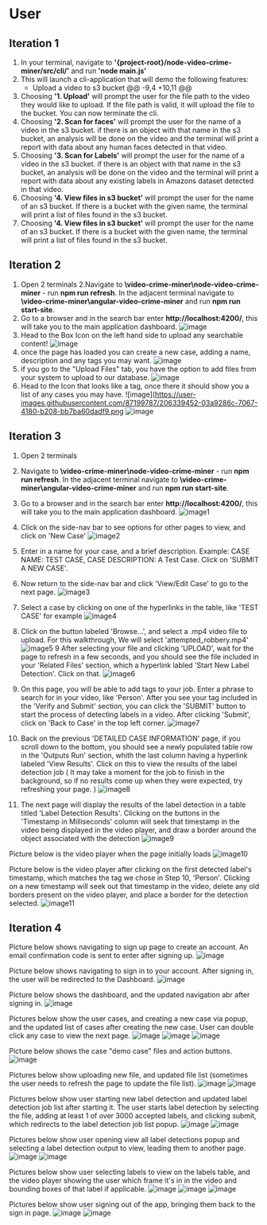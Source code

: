 # User

## Iteration 1
1. In your terminal, navigate to **'{project-root}/node-video-crime-miner/src/cli/'** and run **'node main.js'**
2. This will launch a cli-application that will demo the following features:
    - Upload a video to s3 bucket
@@ -9,4 +10,11 @@
3. Choosing **'1. Upload'** will prompt the user for the file path to the video they would like to upload. If the file path is valid, it will upload the file to the bucket. You can now terminate the cli. 
4. Choosing **'2. Scan for faces'** will prompt the user for the name of a video in the s3 bucket. if there is an object with that name in the s3 bucket, an analysis will be done on the video and the terminal will print a report with data about any human faces detected in that video.
5. Choosing **'3. Scan for Labels'** will prompt the user for the name of a video in the s3 bucket. if there is an object with that name in the s3 bucket, an analysis will be done on the video and the terminal will print a report with data about any existing labels in Amazons dataset detected in that video. 
6. Choosing **'4. View files in s3 bucket'** will prompt the user for the name of an s3 bucket. If there is a bucket with the given name, the terminal will print a list of files found in the s3 bucket.
6. Choosing **'4. View files in s3 bucket'** will prompt the user for the name of an s3 bucket. If there is a bucket with the given name, the terminal will print a list of files found in the s3 bucket.

## Iteration 2
1. Open 2 terminals
2.Navigate to **\video-crime-miner\node-video-crime-miner** - run **npm run refresh**. In the adjacent terminal navigate to **\video-crime-miner\angular-video-crime-miner** and run **npm run start-site**.
3. Go to a browser and in the search bar enter **http://localhost:4200/**, this will take you to the main application dashboard.
![image](https://user-images.githubusercontent.com/87199787/206324847-72519bf9-1450-4c9c-a920-0df85bdcbc6e.png)
4. Head to the Box Icon on the left hand side to upload any searchable content!
![image](https://user-images.githubusercontent.com/87199787/206339160-672e41c7-f34b-4f55-9b9c-c90bf54e15c3.png)
5. once the page has loaded you can create a new case, adding a name, description and any tags you may want. 
![image](https://user-images.githubusercontent.com/87199787/206339284-58db31e7-09c8-4c37-a97b-79e8723a158a.png)
6. if you go to the "Upload Files" tab, you have the option to add files from  your system to upload to our database.
![image](https://user-images.githubusercontent.com/87199787/206339367-33c6deae-f142-48d7-a8d0-68b81fcf0020.png)
7. Head to the Icon that looks like a tag, once there it should show you a list of any cases you may have.
![image](https://user-images.githubusercontent.com/87199787/206339452-03a9286c-7067-4180-b208-bb7ba60dadf9.png
![image](https://user-images.githubusercontent.com/87199787/206340854-f01df8eb-ce06-4ae6-88e0-9f68631436f9.png)

## Iteration 3
1. Open 2 terminals
2. Navigate to **\video-crime-miner\node-video-crime-miner** - run **npm run refresh**. In the adjacent terminal navigate to **\video-crime-miner\angular-video-crime-miner** and run **npm run start-site**.
3. Go to a browser and in the search bar enter **http://localhost:4200/**, this will take you to the main application dashboard.
![image1](https://user-images.githubusercontent.com/83672002/217040365-b4b96ff8-5c21-416a-b106-59fc0e430ff6.png)

4. Click on the side-nav bar to see options for other pages to view, and click on 'New Case'
![image2](https://user-images.githubusercontent.com/83672002/217040901-c279ea1c-cfcc-4f25-8889-553d0e96ca5b.png)
5. Enter in a name for your case, and a brief description. Example: CASE NAME: TEST CASE, CASE DESCRIPTION: A Test Case. Click on 'SUBMIT A NEW CASE'.
6. Now return to the side-nav bar and click 'View/Edit Case' to go to the next page.
![image3](https://user-images.githubusercontent.com/83672002/217043760-247d64e4-465d-4ad6-b0c8-16e51fcf4576.png)
7. Select a case by clicking on one of the hyperlinks in the table, like 'TEST CASE' for example
![image4](https://user-images.githubusercontent.com/83672002/217044882-78f68274-29d0-41ec-8d31-a8604234ca9f.png)
8. Click on the button labeled 'Browse...', and select a .mp4 video file to upload. For this walkthrough, We will select 'attempted_robbery.mp4'
![image5](https://user-images.githubusercontent.com/83672002/217045508-ddcac34c-9be8-4b7b-8296-e5a8513aef95.png)
9 After selecting your file and clicking 'UPLOAD', wait for the page to refresh in a few seconds, and you should see the file included in your 'Related Files' section, which a hyperlink labled 'Start New Label Detection'. Click on that.
![image6](https://user-images.githubusercontent.com/83672002/217046152-ad238b62-a69d-4ab0-adae-e156efa858dc.png)
10. On this page, you will be able to add tags to your job. Enter a phrase to search for in your video, like 'Person'. After you see your tag included in the 'Verify and Submit' section, you can click the 'SUBMIT' button to start the process of detecting labels in a video. After clicking 'Submit', click on 'Back to Case' in the top left corner.
![image7](https://user-images.githubusercontent.com/83672002/217047355-06198120-c079-4eab-8bd1-6f949b6397d0.png)
11. Back on the previous 'DETAILED CASE INFORMATION' page, if you scroll down to the bottom, you should see a newly populated table row in the 'Outputs Run' section, whith the last column having a hyperlink labeled 'View Results'. Click on this to view the results of the label detection job ( It may take a moment for the job to finish in the background, so if no results come up when they were expected, try refreshing your page.  )
![image8](https://user-images.githubusercontent.com/83672002/217048609-15b5bb41-0b12-4796-b16b-1bb019c8da29.png)
12. The next page will display the results of the label detection in a table titled 'Label Detection Results'. Clicking on the buttons in the 'Timestamp in Milliseconds' column will seek that timestamp in the video being displayed in the video player, and draw a border around the object associated with the detection
![image9](https://user-images.githubusercontent.com/83672002/217049749-f132b7b1-ceb9-410c-8793-74c41e1f6238.png)

Picture below is the video player when the page initially loads
![image10](https://user-images.githubusercontent.com/83672002/217050079-1c38ac2a-4cc6-47d1-a05a-a68205a5ac32.png)

Picture below is the video player after clicking on the first detected label's timestamp, which matches the tag we chose in Step 10, 'Person'. Clicking on a new timestamp will seek out that timestamp in the video, delete any old borders present on the video player, and place a border for the detection selected. 
![image11](https://user-images.githubusercontent.com/83672002/217050640-c59f1d4c-437a-425b-8949-0c4f61daed6e.png)

## Iteration 4
Picture below shows navigating to sign up page to create an account. An email confirmation code is sent to enter after signing up.
![image](https://user-images.githubusercontent.com/31895415/226490461-d1dec295-db75-416d-b7f8-6d9a12823ec6.png)

Picture below shows navigating to sign in to your account. After signing in, the user will be redirected to the Dashboard.
![image](https://user-images.githubusercontent.com/31895415/226490568-d5c1f5e3-7322-4af0-8e31-4e69b0347906.png)

Picture below shows the dashboard, and the updated navigation abr after signing in.
![image](https://user-images.githubusercontent.com/31895415/226490972-92d3cdbf-6481-41b3-bbaf-8878d2ec60bf.png)

Pictures below show the user cases, and creating a new case via popup, and the updated list of cases after creating the new case. User can double click any case to view the next page.
![image](https://user-images.githubusercontent.com/31895415/226491137-2c92bbea-59b0-4f6e-a0ee-58dd90d0682a.png)
![image](https://user-images.githubusercontent.com/31895415/226491242-c6120d53-58f5-46b6-9966-4c2a91d285de.png)
![image](https://user-images.githubusercontent.com/31895415/226491264-5e9ec567-a7bf-466a-a404-3b105ec36540.png)

Picture below shows the case "demo case" files and action buttons.
![image](https://user-images.githubusercontent.com/31895415/226491482-5cbdf61b-360e-4fec-af15-0274fc95b2ae.png)

Pictures below show uploading new file, and updated file list (sometimes the user needs to refresh the page to update the file list).
![image](https://user-images.githubusercontent.com/31895415/226491581-aab5a044-adbc-4c50-bb03-3a5e96460d29.png)
![image](https://user-images.githubusercontent.com/31895415/226491591-68f61149-6fa9-48ea-ac8f-fc997abf6860.png)

Pictures below show user starting new label detection and updated label detection job list after starting it. The user starts label detection by selecting the file, adding at least 1 of over 3000 accepted labels, and clicking submit, which redirects to the label detection job list popup.
![image](https://user-images.githubusercontent.com/31895415/226491782-49bd4202-7caf-4344-a9b2-cf5b194d0d53.png)
![image](https://user-images.githubusercontent.com/31895415/226491855-f19c521b-b4a7-4706-a7ed-0613011256c1.png)

Pictures below show user opening view all label detections popup and selecting a label detection output to view, leading them to another page.
![image](https://user-images.githubusercontent.com/31895415/226491898-c82bdd4f-bc49-4f8d-b3ac-f059a735b6eb.png)
![image](https://user-images.githubusercontent.com/31895415/226492044-ddd22b6e-2fb3-4f98-8e0c-c8103fe095e7.png)

Pictures below show user selecting labels to view on the labels table, and the video player showing the user which frame it's in in the video and bounding boxes of that label if applicable.
![image](https://user-images.githubusercontent.com/31895415/226492122-22f22cd3-aab4-45ed-8e1a-9a5976db459c.png)
![image](https://user-images.githubusercontent.com/31895415/226492163-062aa5cf-5858-4526-91aa-a2ff97fba5bc.png)
![image](https://user-images.githubusercontent.com/31895415/226492177-f1b28503-6b96-4629-92ed-9d6c42aa5006.png)

Pictures below show user signing out of the app, bringing them back to the sign in page.
![image](https://user-images.githubusercontent.com/31895415/226492255-cb3549f7-5200-4ef9-a177-1d9dda279b77.png)
![image](https://user-images.githubusercontent.com/31895415/226492282-eb824c38-2cb7-4f9b-af28-9d8dede0533c.png)
